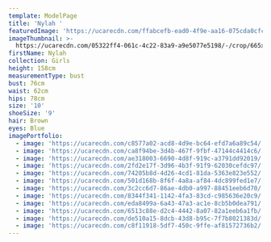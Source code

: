```yaml
---
template: ModelPage
title: 'Nylah '
featuredImage: 'https://ucarecdn.com/ffabcefb-ead0-4f9e-aa16-075cda0cfc15/'
imageThumbnail: >-
  https://ucarecdn.com/05322ff4-061c-4c22-83a9-a9e5077e5198/-/crop/665x989/40,0/-/preview/
firstName: Nylah
collection: Girls
height: 158cm
measurementType: bust
bust: 76cm
waist: 62cm
hips: 78cm
size: '10'
shoeSize: '9'
hair: Brown
eyes: Blue
imagePortfolio:
  - image: 'https://ucarecdn.com/c8577a02-acd8-4d9e-bc64-efd7a6a89c54/'
  - image: 'https://ucarecdn.com/ca8f94be-3d4b-467f-9fbf-47144c4414c6/'
  - image: 'https://ucarecdn.com/ae318003-6690-4d8f-919c-a3791dd92019/'
  - image: 'https://ucarecdn.com/2fd2e17f-3d96-4b3f-91f9-62030cefdc97/'
  - image: 'https://ucarecdn.com/74205b8d-4d26-4cd1-81da-5363e823e552/'
  - image: 'https://ucarecdn.com/501d168b-8f6f-4a8a-af84-4dc899fed1e7/'
  - image: 'https://ucarecdn.com/3c2cc6d7-86ae-4db0-a997-88451eeb6d70/'
  - image: 'https://ucarecdn.com/8344f341-1142-4fa3-83cd-c985636e20c9/'
  - image: 'https://ucarecdn.com/eda8499a-6a43-47a3-ac1e-8cb5b0dea791/'
  - image: 'https://ucarecdn.com/6513c88e-d2c4-4442-8a07-82a1eeb6a1fb/'
  - image: 'https://ucarecdn.com/de510a15-8dcb-43d8-b95c-7f7b8021383d/'
  - image: 'https://ucarecdn.com/c8f11918-5df7-450c-9ffe-af81572736b2/'
---
```


